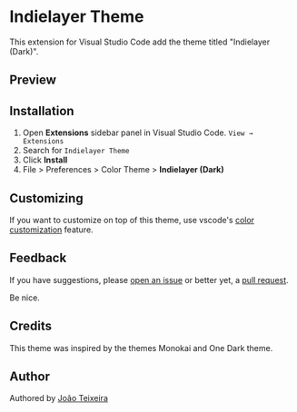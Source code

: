 # Indielayer Theme

This extension for Visual Studio Code add the theme titled "Indielayer (Dark)".

## Preview


## Installation

1. Open **Extensions** sidebar panel in Visual Studio Code. `View → Extensions`
1. Search for `Indielayer Theme`
1. Click **Install**
1. File > Preferences > Color Theme > **Indielayer (Dark)**

## Customizing

If you want to customize on top of this theme, use vscode's [color customization](https://code.visualstudio.com/docs/getstarted/themes#_customizing-a-color-theme) feature.

## Feedback

If you have suggestions, please [open an issue](https://github.com/indielayer/vscode-indielayer-theme/issues) or better yet, a [pull request](https://github.com/indielayer/vscode-indielayer-theme/pulls).

Be nice.


## Credits

This theme was inspired by the themes Monokai and One Dark theme.

## Author

Authored by [João Teixeira](https://github.com/jpntex)